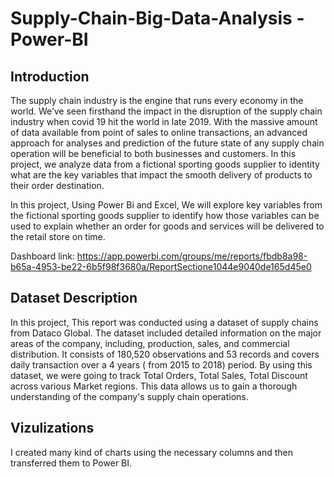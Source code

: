 # Supply-Chain-Big-Data-Analysis - Power-BI

## Introduction

The supply chain industry is the engine that runs every economy in the world.  We’ve seen firsthand the impact in the disruption of the supply chain industry when covid 19 hit the world in late 2019.  With the massive amount of data available from point of sales to online transactions, an advanced approach for analyses and prediction of the future state of any supply chain operation will be beneficial to both businesses and customers. In this project, we analyze data from a fictional sporting goods supplier to identity what are the key variables that impact the smooth delivery of products to their order destination.

 In this project, Using Power Bi and Excel, We will explore key variables from the fictional sporting goods supplier to identify how those variables can be used to explain whether an order for goods and services will be delivered to the retail store on time.
 
 Dashboard link: https://app.powerbi.com/groups/me/reports/fbdb8a98-b65a-4953-be22-6b5f98f3680a/ReportSectione1044e9040de165d45e0


## Dataset Description

In this project, This report was conducted using a dataset of supply chains from Dataco Global. The dataset included detailed information on the major areas of the company, including, production, sales, and commercial distribution. It consists of 180,520 observations and 53 records and covers daily transaction over a 4 years ( from 2015 to 2018) period. By using this dataset, we were going to track Total Orders, Total Sales, Total Discount across various Market regions. This data allows us to gain a thorough understanding of the company's supply chain operations.

## Vizulizations

I created many kind of charts using the necessary columns and then transferred them to Power BI.



